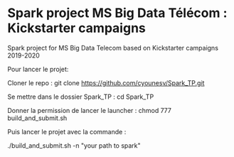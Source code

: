 # Spark project MS Big Data Télécom : Kickstarter campaigns

Spark project for MS Big Data Telecom based on Kickstarter campaigns 2019-2020

Pour lancer le projet:

Cloner le repo : git clone https://github.com/cyounesv/Spark_TP.git

Se mettre dans le dossier Spark_TP : cd Spark_TP

Donner la permission de lancer le launcher : chmod 777 build_and_submit.sh

Puis lancer le projet avec la commande : 

./build_and_submit.sh -n "your path to spark"
